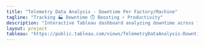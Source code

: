 ```yaml
---
title: "Telemetry Data Analysis - Downtime Per Factory/Machine"
tagline: "Tracking 🏭 Downtime ⏱️ Boosting ⚡ Productivity"
description: "Interactive Tableau dashboard analyzing downtime across factories and machines to highlight inefficiencies and improve operations."
layout: project
tableau: "https://public.tableau.com/views/TelemetryDataAnalysis-DowntimePerFactoryMachine/Dashboard1?:showVizHome=no&:embed=true"
---
```

